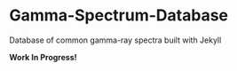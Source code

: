 # Gamma-Spectrum-Database
Database of common gamma-ray spectra built with Jekyll

**Work In Progress!**
